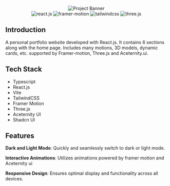 <div align="center">
  <br />
      <img src="./.github/screenshot.avif" alt="Project Banner">
  <br />

  <div>
    <img src="https://img.shields.io/badge/-React_JS-black?style=for-the-badge&logoColor=white&logo=react&color=61DAFB" alt="react.js" />
    <img src="https://img.shields.io/badge/Framer%20Motion-000000?style=for-the-badge&logo=framer&logoColor=white" alt="framer-motion" />
    <img src="https://img.shields.io/badge/-Tailwind_CSS-black?style=for-the-badge&logoColor=white&logo=tailwindcss&color=06B6D4" alt="tailwindcss" />
    <img src="https://img.shields.io/badge/Three.js-000000?style=for-the-badge&logo=three.js&logoColor=white" alt="three.js" />
  </div>

</div>

## <a name="introduction">Introduction</a>

A personal portfolio website developed with React.js. It contains 6 sections along with the home page. Includes many motions, 3D models, dynamic cards, etc. supported by Framer-motion, Three.js and Aceternity.ui.

## <a name="introduction">Tech Stack</a>

- Typescript
- React.js
- Vite
- TailwindCSS
- Framer Motion
- Three.js
- Aceternity UI
- Shadcn UI

## <a name="features">Features</a>

**Dark and Light Mode**: Quickly and seamlessly switch to dark or light mode.

**Interactive Animations**: Utilizes animations powered by framer motion and Aceternity ui

**Responsive Design**: Ensures optimal display and functionality across all devices.
